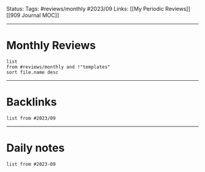 Status:
Tags: #reviews/monthly #2023/09 
Links: [[My Periodic Reviews]] [[909 Journal MOC]]
___
# Monthly Reviews
```dataview
list 
from #reviews/monthly and !"templates"
sort file.name desc
```
___
# Backlinks
```dataview
list from #2023/09 
```
___
# Daily notes
```dataview
list from #2023-09 
```